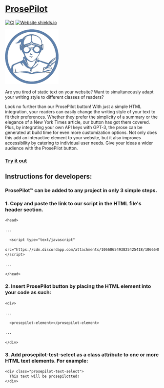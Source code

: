 # [ProsePilot](https://yazdanz.github.io/ProsePilot/)

  [![CI](https://github.com/YazdanZ/ProsePilot/actions/workflows/main.yml/badge.svg?branch=gh-pages)](https://github.com/YazdanZ/ProsePilot/actions/workflows/main.yml)
  [![Website shields.io](https://img.shields.io/website-up-down-green-red/http/shields.io.svg)](https://yazdanz.github.io/ProsePilot/)

  <img src="https://github.com/YazdanZ/ProsePilot/blob/master/Website/assets/images/logo.png?raw=true" width=175> 
  


Are you tired of static text on your website?
Want to simultaneously adapt your writing style to different classes of readers?

Look no further than our ProsePilot button! With just a simple HTML integration, your readers can easily change the writing style of your text to fit their preferences. Whether they prefer the simplicity of a summary or the elegance of a New York Times article, our button has got them covered. Plus, by integrating your own API keys with GPT-3, the prose can be generated at build time for even more customization options. Not only does this add an interactive element to your website, but it also improves accessibility by catering to individual user needs. Give your ideas a wider audience with the ProsePilot button.

### [Try it out](https://yazdanz.github.io/ProsePilot/)

## Instructions for developers:

### ProsePilot™ can be added to any project in only 3 simple steps.

### 1. Copy and paste the link to our script in the HTML file's header section. 
```
<‍head>

...

  <‍script type="text/javascript"
  src="https://cdn.discordapp.com/attachments/1066065493825425418/1066548417783934986/prosepilot.js"><‍/script>

...

<‍/head>
```

### 2. Insert ProsePilot button by placing the HTML element into your code as such: 
```
<‍div>

...

  <‍prosepilot-element><‍/prosepilot-element>

...

<‍/div>
```


### 3. Add prosepilot-test-select as a class attribute to one or more HTML text elements. For example: 
```
<‍div class="prosepilot-text-select">
  This text will be prosepilotted!
<‍/div>
```
